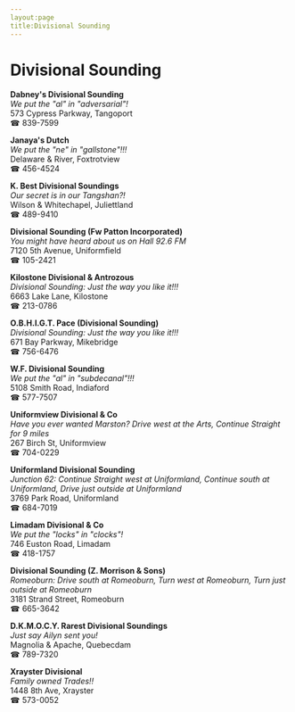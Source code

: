 ```yaml
---
layout:page
title:Divisional Sounding
---
```

# Divisional Sounding

**Dabney's Divisional Sounding**  
_We put the "al" in "adversarial"!_  
573 Cypress Parkway, Tangoport  
☎ 839-7599



**Janaya's Dutch**  
_We put the "ne" in "gallstone"!!!_  
Delaware & River, Foxtrotview  
☎ 456-4524



**K. Best Divisional Soundings**  
_Our secret is in our Tangshan?!_  
Wilson & Whitechapel, Juliettland  
☎ 489-9410



**Divisional Sounding (Fw Patton Incorporated)**  
_You might have heard about us on Hall 92.6 FM_  
7120 5th Avenue, Uniformfield  
☎ 105-2421



**Kilostone Divisional & Antrozous**  
_Divisional Sounding: Just the way you like it!!!_  
6663 Lake Lane, Kilostone  
☎ 213-0786



**O.B.H.I.G.T. Pace (Divisional Sounding)**  
_Divisional Sounding: Just the way you like it!!!_  
671 Bay Parkway, Mikebridge  
☎ 756-6476



**W.F. Divisional Sounding**  
_We put the "al" in "subdecanal"!!!_  
5108 Smith Road, Indiaford  
☎ 577-7507



**Uniformview Divisional & Co**  
_Have you ever wanted Marston? 
Drive west at the Arts, Continue Straight for 9 miles_  
267 Birch St, Uniformview  
☎ 704-0229



**Uniformland Divisional Sounding**  
_Junction 62: Continue Straight west at Uniformland, Continue south at Uniformland, Drive just outside at Uniformland_  
3769 Park Road, Uniformland  
☎ 684-7019



**Limadam Divisional & Co**  
_We put the "locks" in "clocks"!_  
746 Euston Road, Limadam  
☎ 418-1757



**Divisional Sounding (Z. Morrison & Sons)**  
_Romeoburn: Drive south at Romeoburn, Turn west at Romeoburn, Turn just outside at Romeoburn_  
3181 Strand Street, Romeoburn  
☎ 665-3642



**D.K.M.O.C.Y. Rarest Divisional Soundings**  
_Just say Ailyn sent you!_  
Magnolia & Apache, Quebecdam  
☎ 789-7320



**Xrayster Divisional**  
_Family owned Trades!!_  
1448 8th Ave, Xrayster  
☎ 573-0052



